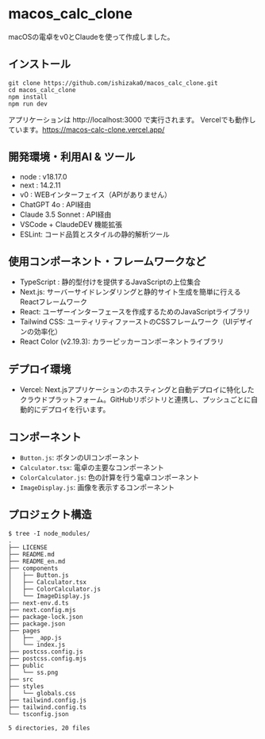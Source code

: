 # macos_calc_clone

macOSの電卓をv0とClaudeを使って作成しました。

## インストール

```
git clone https://github.com/ishizaka0/macos_calc_clone.git
cd macos_calc_clone
npm install
npm run dev
```

アプリケーションは http://localhost:3000 で実行されます。
Vercelでも動作しています。https://macos-calc-clone.vercel.app/

## 開発環境・利用AI & ツール

- node : v18.17.0
- next : 14.2.11
- v0 : WEBインターフェイス（APIがありません）
- ChatGPT 4o : API経由
- Claude 3.5 Sonnet : API経由
- VSCode + ClaudeDEV 機能拡張
- ESLint: コード品質とスタイルの静的解析ツール

## 使用コンポーネント・フレームワークなど

- TypeScript : 静的型付けを提供するJavaScriptの上位集合
- Next.js: サーバーサイドレンダリングと静的サイト生成を簡単に行えるReactフレームワーク
- React: ユーザーインターフェースを作成するためのJavaScriptライブラリ
- Tailwind CSS: ユーティリティファーストのCSSフレームワーク（UIデザインの効率化）
- React Color (v2.19.3): カラーピッカーコンポーネントライブラリ

## デプロイ環境

- Vercel: Next.jsアプリケーションのホスティングと自動デプロイに特化したクラウドプラットフォーム。GitHubリポジトリと連携し、プッシュごとに自動的にデプロイを行います。

## コンポーネント

- `Button.js`: ボタンのUIコンポーネント
- `Calculator.tsx`: 電卓の主要なコンポーネント
- `ColorCalculator.js`: 色の計算を行う電卓コンポーネント
- `ImageDisplay.js`: 画像を表示するコンポーネント

## プロジェクト構造

```
$ tree -I node_modules/
.
├── LICENSE
├── README.md
├── README_en.md
├── components
│   ├── Button.js
│   ├── Calculator.tsx
│   ├── ColorCalculator.js
│   └── ImageDisplay.js
├── next-env.d.ts
├── next.config.mjs
├── package-lock.json
├── package.json
├── pages
│   ├── _app.js
│   └── index.js
├── postcss.config.js
├── postcss.config.mjs
├── public
│   └── ss.png
├── src
├── styles
│   └── globals.css
├── tailwind.config.js
├── tailwind.config.ts
└── tsconfig.json

5 directories, 20 files
```